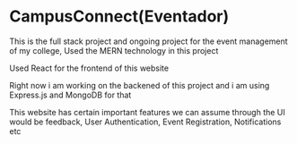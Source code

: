 <h1>CampusConnect(Eventador)</h1>
<p>This is the full stack project and ongoing project for the event management of my college, Used the MERN technology in this project </p>
<p>Used React for the frontend of this website</p>
<p>Right now i am working on the backened of this project and i am using Express.js and MongoDB for that </p>
<p>This website has certain important features we can assume through the UI would be feedback, User Authentication, Event Registration, Notifications etc</p>
